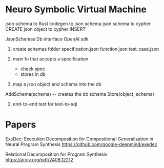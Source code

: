 # Neuro Symbolic Virtual Machine


json schema to Rust codegen to json schema
json schema to cypher CREATE
json object to cypher INSERT

JsonSchemas
Db interface
OpenAI sdk

1. create schemas folder
    specification.json
    function.json
    test_case.json

2. main fn that accepts a specification
   * check spec
   * stores in db

3. map a json object and schema into the db

AddSchema(schema) -- creates the db schema
Store(object, schema)



2. end-to-end test for text-to-sql


# Papers

ExeDec: Execution Decomposition for Compositional Generalization in Neural Program Synthesis
https://github.com/google-deepmind/exedec

Relational Decomposition for Program Synthesis
https://arxiv.org/pdf/2408.12212